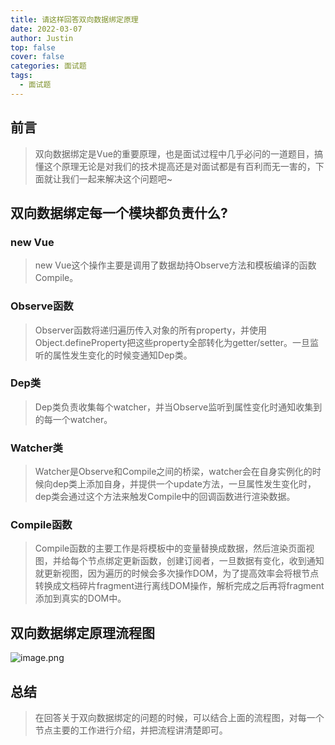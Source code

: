```yaml
---
title: 请这样回答双向数据绑定原理
date: 2022-03-07
author: Justin
top: false
cover: false
categories: 面试题
tags:
  - 面试题
---
```


## 前言
> 双向数据绑定是Vue的重要原理，也是面试过程中几乎必问的一道题目，搞懂这个原理无论是对我们的技术提高还是对面试都是有百利而无一害的，下面就让我们一起来解决这个问题吧~

## 双向数据绑定每一个模块都负责什么?

### new Vue
> new Vue这个操作主要是调用了数据劫持Observe方法和模板编译的函数Compile。

### Observe函数
> Observer函数将递归遍历传入对象的所有property，并使用Object.defineProperty把这些property全部转化为getter/setter。一旦监听的属性发生变化的时候变通知Dep类。

### Dep类
> Dep类负责收集每个watcher，并当Observe监听到属性变化时通知收集到的每一个watcher。

### Watcher类
> Watcher是Observe和Compile之间的桥梁，watcher会在自身实例化的时候向dep类上添加自身，并提供一个update方法，一旦属性发生变化时，dep类会通过这个方法来触发Compile中的回调函数进行渲染数据。

### Compile函数
> Compile函数的主要工作是将模板中的变量替换成数据，然后渲染页面视图，并给每个节点绑定更新函数，创建订阅者，一旦数据有变化，收到通知就更新视图，因为遍历的时候会多次操作DOM，为了提高效率会将根节点转换成文档碎片fragment进行离线DOM操作，解析完成之后再将fragment添加到真实的DOM中。

## 双向数据绑定原理流程图

![image.png](https://img-blog.csdnimg.cn/img_convert/bf807d459d2370e3e727d8ba001e3cf9.png)

## 总结
> 在回答关于双向数据绑定的问题的时候，可以结合上面的流程图，对每一个节点主要的工作进行介绍，并把流程讲清楚即可。


